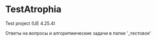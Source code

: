 # TestAtrophia
Test project (UE 4.25.4)

Ответы на вопросы и алгоритмические задачи в папке '_тестовое'
